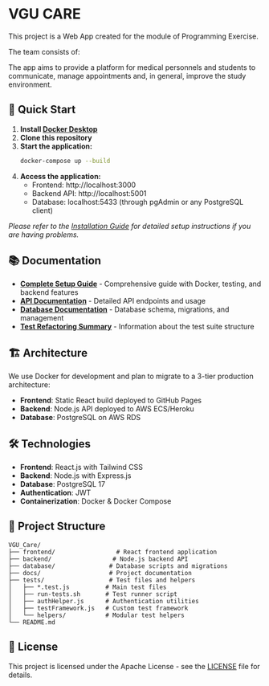 # **VGU CARE**

This project is a Web App created for the module of Programming Exercise.

The team consists of:
<!-- BLANK -->

The app aims to provide a platform for medical personnels and students to communicate, manage appointments and, in general, improve the study environment.

## 🚀 Quick Start

1. **Install [Docker Desktop](https://www.docker.com/get-started)**
2. **Clone this repository**
3. **Start the application:**
   ```bash
   docker-compose up --build
   ```
4. **Access the application:**
   - Frontend: http://localhost:3000
   - Backend API: http://localhost:5001
   - Database: localhost:5433 (through pgAdmin or any PostgreSQL client)

*Please refer to the [Installation Guide](docs/Installation.md) for detailed setup instructions if you are having problems.*

## 📚 Documentation

- **[Complete Setup Guide](docs/GuideToEverything.md)** - Comprehensive guide with Docker, testing, and backend features
- **[API Documentation](docs/API_Documentation.md)** - Detailed API endpoints and usage
- **[Database Documentation](docs/Database.md)** - Database schema, migrations, and management
- **[Test Refactoring Summary](docs/TEST_REFACTORING_SUMMARY.md)** - Information about the test suite structure

## 🏗️ Architecture

We use Docker for development and plan to migrate to a 3-tier production architecture:
- **Frontend**: Static React build deployed to GitHub Pages
- **Backend**: Node.js API deployed to AWS ECS/Heroku 
- **Database**: PostgreSQL on AWS RDS

## 🛠️ Technologies

- **Frontend**: React.js with Tailwind CSS
- **Backend**: Node.js with Express.js
- **Database**: PostgreSQL 17
- **Authentication**: JWT
- **Containerization**: Docker & Docker Compose

## 📁 Project Structure

```
VGU_Care/
├── frontend/                 # React frontend application
├── backend/                 # Node.js backend API
├── database/               # Database scripts and migrations
├── docs/                   # Project documentation
├── tests/                  # Test files and helpers
│   ├── *.test.js          # Main test files
│   ├── run-tests.sh       # Test runner script
│   ├── authHelper.js      # Authentication utilities
│   ├── testFramework.js   # Custom test framework
│   └── helpers/           # Modular test helpers
└── README.md
```

## 📄 License

This project is licensed under the Apache License - see the [LICENSE](LICENSE) file for details.